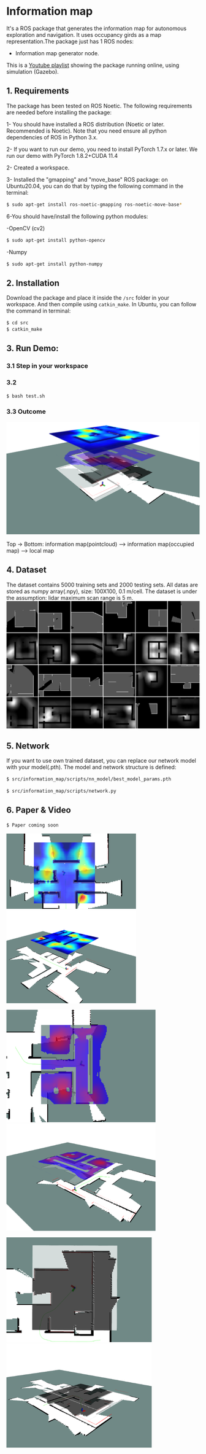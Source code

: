 # Information map
It's a ROS package that generates the information map for autonomous exploration and navigation. It uses occupancy girds as a map representation.The package just has 1 ROS nodes:

  - Information map generator node.

This is a [Youtube playlist](https://www.youtube.com/playlist?list=PLoGH52eUIHsc1B_xPLL6ogzYxrWy675kr) showing the package running online, using simulation (Gazebo).


## 1. Requirements
The package has been tested on ROS Noetic. The following requirements are needed before installing the package:

1- You should have installed a ROS distribution (Noetic or later. Recommended is Noetic). Note that you need ensure all python dependencies of ROS in Python 3.x.

2- If you want to run our demo, you need to install PyTorch 1.7.x or later. We run our demo with PyTorch 1.8.2+CUDA 11.4

2- Created a workspace.

3- Installed the "gmapping" and "move_base" ROS package: on Ubuntu20.04, you can do that by typing the following command in the terminal:

```sh
$ sudo apt-get install ros-noetic-gmapping ros-noetic-move-base*
```

6-You should have/install the following python modules:

-OpenCV (cv2)
```sh
$ sudo apt-get install python-opencv
```
-Numpy
```sh
$ sudo apt-get install python-numpy
```

## 2. Installation
Download the package and place it inside the ```/src``` folder in your workspace. And then compile using ```catkin_make```. In Ubuntu, you can follow the command in terminal:
```sh
$ cd src
$ catkin_make
```

## 3. Run Demo:
### 3.1 Step in your workspace
### 3.2 
```sh
$ bash test.sh
```
### 3.3 Outcome
<img src="docs/total%20info_map.png" alt="image" style="zoom: 50%;" />

Top -> Bottom: information map(pointcloud) --> information map(occupied map) --> local map

## 4. Dataset
The dataset contains 5000 training sets and 2000 testing sets. All datas are stored as numpy array(.npy), size: 100X100, 0.1 m/cell. The dataset is under the assumption: lidar maximum scan range is 5 m.
<img src="docs/dataset.png" alt="image" style="zoom: 50%;" />

## 5. Network
If you want to use own trained dataset, you can replace our network model with your model(.pth). The model and network structure is defined:
```sh
$ src/information_map/scripts/nn_model/best_model_params.pth
```
```sh
$ src/information_map/scripts/network.py
```

## 6. Paper & Video

```sh
$ Paper coming soon
```
<img src="docs/pointcloud1.png" alt="image" style="zoom:33%;" /><img src="docs/pointcloud_2.png" alt="image" style="zoom: 33%;" />

<img src="docs/info_map1.png" alt="image" style="zoom:38%;" /><img src="docs/info_map2.png" alt="image" style="zoom:38%;" />

<img src="docs/local_map1.png" alt="image" style="zoom:37%;" /><img src="docs/local_map2.png" alt="image" style="zoom:37%;" />

